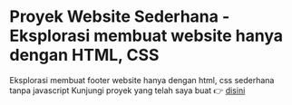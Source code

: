 # Proyek Website Sederhana - Eksplorasi membuat website hanya dengan HTML, CSS

Eksplorasi membuat footer website hanya dengan html, css sederhana tanpa javascript
Kunjungi proyek yang telah saya buat 👉 [disini](https://alfinfebrian05.github.io/footer-html_css_only/)
